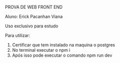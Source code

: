 PROVA DE WEB FRONT END

Aluno: Erick Pacanhan Viana

Uso exclusivo para estudo

Para utilizar:

1. Certificar que tem instalado na maquina o postgres
2. No terminal executar o npm i
3. Após isso pode executar o comando npm run dev
